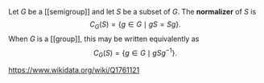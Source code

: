 Let $G$ be a [[semigroup]] and let $S$ be a subset of $G$. The **normalizer** of $S$ is $$C_G(S) = \{g\in G\mid gS=Sg\}.$$ When $G$ is a [[group]], this may be written equivalently as $$C_G(S) = \{g\in G\mid gSg^{-1}\}.$$

https://www.wikidata.org/wiki/Q1761121